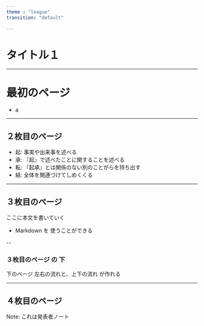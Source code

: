 ```yaml
---
theme : "league"
transition: "default"

---
```


# タイトル１ 

<style type="text/css">
  .reveal h1,
  .reveal h2,
  .reveal h3,
  .reveal h4,
  .reveal h5,
  .reveal h6 {
    text-transform: none;
  }
</style>

---

# 最初のページ　

- a 


---

## ２枚目のページ
- 起: 事実や出来事を述べる
- 承: 『起』で述べたことに関することを述べる
- 転: 『起承』とは関係のない別のことがらを持ち出す
- 結: 全体を関連づけてしめくくる


---

## ３枚目のページ

ここに本文を書いていく
- Markdown を 使うことができる

--

### ３枚目のページ の 下 

下のページ
左右の流れと、上下の流れ が作れる


---


## ４枚目のページ

Note: これは発表者ノート


